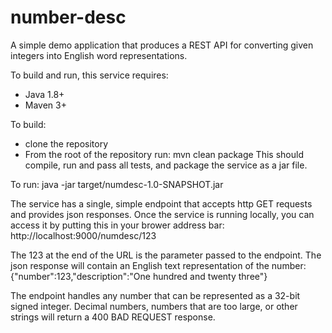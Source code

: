 # number-desc
A simple demo application that produces a REST API for converting given integers into English word representations.

To build and run, this service requires:
* Java 1.8+
* Maven 3+

To build:
* clone the repository
* From the root of the repository run:
    mvn clean package
This should compile, run and pass all tests, and package the service as a jar file.

To run:
    java -jar target/numdesc-1.0-SNAPSHOT.jar
    
The service has a single, simple endpoint that accepts http GET requests and provides json responses.
Once the service is running locally, you can access it by putting this in your brower address bar:
    http://localhost:9000/numdesc/123

The 123 at the end of the URL is the parameter passed to the endpoint. The json response will contain an English text representation of the number:
    {"number":123,"description":"One hundred and twenty three"}
    
The endpoint handles any number that can be represented as a 32-bit signed integer. Decimal numbers, numbers that are too large, or other strings will return a 400 BAD REQUEST response.

